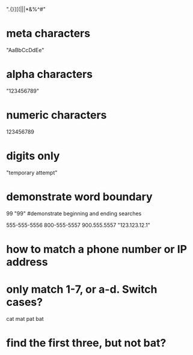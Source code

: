 

".{}][(|||*&%^#"
# meta characters

"AaBbCcDdEe"
# alpha characters

"123456789"
# numeric characters

123456789
# digits only

"temporary attempt"
# demonstrate word boundary

99
"99"
#demonstrate beginning and ending searches

555-555-5556
800-555-5557
900.555.5557
"123.123.12.1"
# how to match a phone number or IP address

# only match 1-7, or a-d. Switch cases?

cat 
mat
pat
bat
# find the first three, but not bat?
